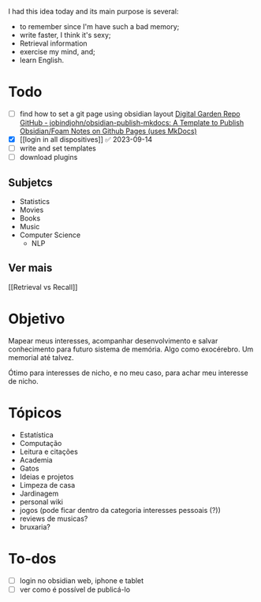 I had this idea today and its main purpose is several:
- to remember since I'm have such a bad memory;
- write faster, I think it's sexy;
- Retrieval information
- exercise my mind, and;
- learn English.

# Todo
- [ ] find how to set a git page using obsidian layout
		[Digital Garden Repo](https://github.com/aime-n/digital-garden)
		[GitHub - jobindjohn/obsidian-publish-mkdocs: A Template to Publish Obsidian/Foam Notes on Github Pages (uses MkDocs)](https://github.com/jobindjohn/obsidian-publish-mkdocs)
- [x] [[login in all dispositives]] ✅ 2023-09-14
- [ ] write and set templates
- [ ] download plugins

## Subjetcs
- Statistics
- Movies
- Books
- Music
- Computer Science
	- NLP

## Ver mais

[[Retrieval vs Recall]]




# Objetivo
Mapear meus interesses, acompanhar desenvolvimento e salvar conhecimento para futuro sistema de memória. Algo como exocérebro. Um memorial até talvez.

Ótimo para interesses de nicho, e no meu caso, para achar meu interesse de nicho.

# Tópicos
- Estatística 
- Computação
- Leitura e citações 
- Academia
- Gatos
- Ideias e projetos
- Limpeza de casa
- Jardinagem
- personal wiki
- jogos (pode ficar dentro da categoria interesses pessoais (?))
- reviews de musicas?
- bruxaria?



# To-dos
- [ ] login no obsidian web, iphone e tablet
- [ ] ver como é possível de publicá-lo
